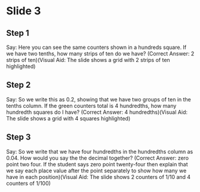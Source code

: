 # Slide 3

## Step 1

Say: Here you can see the same counters shown in a hundreds square. If we have two tenths, how many strips of ten do we have? (Correct Answer: 2 strips of ten)(Visual Aid: The slide shows a grid with 2 strips of ten highlighted)

## Step 2

Say: So we write this as 0.2, showing that we have two groups of ten in the tenths column. If the green counters total is 4 hundredths, how many hundredth squares do I have? (Correct Answer: 4 hundredths)(Visual Aid: The slide shows a grid with 4 squares highlighted)

## Step 3

Say: So we write that we have four hundredths in the hundredths column as 0.04. How would you say the the decimal together? (Correct Answer: zero point two four. If the student says zero point twenty-four then explain that we say each place value after the point separately to show how many we have in each position)(Visual Aid: The slide shows 2 counters of 1/10 and 4 counters of 1/100)
